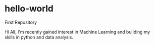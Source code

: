 # hello-world
First Repository


Hi All,
I'm recently gained interest in Machine Learning and building my skills in python and data analysis.
